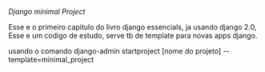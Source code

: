 *Django minimal Project*

Esse e o primeiro capitulo do livro django essencials, ja usando django 2.0, 
Esse e um codigo de estudo, serve tb de template para novas apps django.

usando o comando django-admin startproject [nome do projeto] --template=minimal_project
